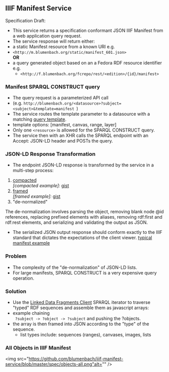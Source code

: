 ## IIIF Manifest Service

Specification Draft:
* This service returns a specification conformant JSON IIIF Manifest from a web application query request.
* The service response will return either:
 *  a static Manifest resource from a known URI e.g.
   * `<http://m.blumenbach.org/static/manifest_601.json>`   
**OR**
 * a query generated object based on an a Fedora RDF resource identifier e.g.
    * `<http://f.blumenbach.org/fcrepo/rest/<edition>/{id}/manifest>`   
    
### Manifest SPARQL CONSTRUCT query    
* The query request is a parameterized API call 
 * (e.g. `http://blumenbach.org/<datasource>?subject=<subject>&template=manifest `)
* The service routes the template parameter to a datasource with a matching [query template](https://github.com/blumenbach/iiif-builder/blob/master/iiif/templates/sparqlconstructtemplate_multi.sparql).
 * template options: [manifest, canvas, range, layer]
* Only one `<resource>` is allowed for the SPARQL CONSTRUCT query.
* The service then with an XHR calls the SPARQL endpoint with an Accept: JSON-LD header and POSTs the query.

### JSON-LD Response Transformation
* The endpoint JSON-LD response is transformed by the service in a multi-step process:

1. [compacted](https://www.w3.org/TR/json-ld-api/#compaction-algorithms)  
 _[compacted example]:_ [gist](http://json-ld.org/playground/#/gist/c28bedb8863054dd357d89ce7c8b7b57)
2. [framed](http://json-ld.org/spec/latest/json-ld-framing/)  
 _[framed example]:_ [gist](http://json-ld.org/playground/#/gist/42f8b6e3b9756670a69f2966aa68f66e)
3. "de-normalized"

The de-normalization involves parsing the object, removing blank node @id references, replacing prefixed elements with aliases, removing rdf:first and rdf:rest elements, and serializing and validating the output as JSON.

* The serialized JSON output response should conform exactly to the IIIF standard that dictates the expectations of the client viewer. [typical manifest example](https://github.com/blumenbach/iiif-manifest-service/blob/master/example/iiif-manifest-typ.json)

### Problem
* The complexity of the "de-normalization" of JSON-LD lists.
* For large manifests, SPARQL CONSTRUCT is a very expensive query operation.

### Solution
* Use the [Linked Data Fragments Client](https://github.com/LinkedDataFragments/Client.js) SPARQL iterator to traverse "typed" RDF sequences and assemble them as javascript arrays:
 * example chaining  
 ` ?subject -> ?object -> ?subject`  and pushing the ?objects.
* the array is then framed into JSON according to the "type" of the sequence.  
  * list types include: sequences (ranges), canvases, images, lists 
   
### All Objects in IIIF Manifest   
  <img src="https://github.com/blumenbach/iiif-manifest-service/blob/master/spec/objects-all.png"alt="" />
  
 